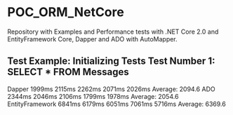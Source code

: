 # POC_ORM_NetCore

Repository with Examples and Performance tests with .NET Core 2.0 and EntityFramework Core, Dapper and ADO with AutoMapper.

Test Example: 
Initializing Tests
Test Number 1: SELECT * FROM Messages
-------------------------------------
Dapper
1999ms
2115ms
2262ms
2071ms
2026ms
Average: 2094.6
ADO
2344ms
2046ms
2106ms
1799ms
1978ms
Average: 2054.6
EntityFramework
6841ms
6179ms
6051ms
7061ms
5716ms
Average: 6369.6

